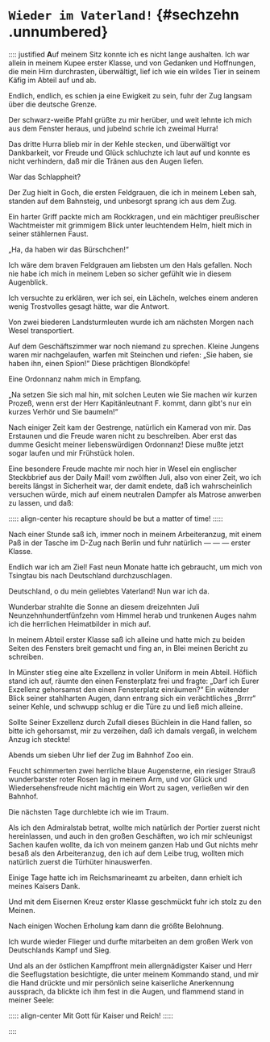 # `Wieder im Vaterland!` {#sechzehn .unnumbered}

:::: justified
**A**uf meinem Sitz konnte ich es nicht lange
aushalten. Ich war allein in meinem Kupee erster
Klasse, und von Gedanken und Hoffnungen, die
mein Hirn durchrasten, überwältigt, lief ich wie
ein wildes Tier in seinem Käfig im Abteil auf
und ab.

Endlich, endlich, es schien ja eine Ewigkeit zu
sein, fuhr der Zug langsam über die deutsche
Grenze.

Der schwarz-weiße Pfahl grüßte zu mir
herüber, und weit lehnte ich mich aus dem
Fenster heraus, und jubelnd schrie ich
zweimal Hurra!

Das dritte Hurra blieb mir in der Kehle stecken,
und überwältigt vor Dankbarkeit, vor Freude und
Glück schluchzte ich laut auf und konnte es nicht
verhindern, daß mir die Tränen aus den Augen
liefen.

War das Schlappheit?

Der Zug hielt in Goch, die ersten Feldgrauen,
die ich in meinem Leben sah, standen auf dem
Bahnsteig, und unbesorgt sprang ich aus dem
Zug.

Ein harter Griff packte mich am Rockkragen, und
ein mächtiger preußischer Wachtmeister mit grimmigem
Blick unter leuchtendem Helm, hielt mich
in seiner stählernen Faust.

„Ha, da haben wir das Bürschchen!“

Ich wäre dem braven Feldgrauen am liebsten
um den Hals gefallen. Noch nie habe ich mich in
meinem Leben so sicher gefühlt wie in diesem
Augenblick.

Ich versuchte zu erklären, wer ich sei, ein
Lächeln, welches einem anderen wenig Trostvolles
gesagt hätte, war die Antwort.

Von zwei biederen Landsturmleuten wurde
ich am nächsten Morgen nach Wesel transportiert.

Auf dem Geschäftszimmer war noch niemand
zu sprechen. Kleine Jungens waren mir
nachgelaufen, warfen mit Steinchen und riefen: „Sie haben,
sie haben ihn, einen Spion!“ Diese prächtigen
Blondköpfe!

Eine Ordonnanz nahm mich in Empfang.

„Na setzen Sie sich mal hin, mit solchen
Leuten wie Sie machen wir kurzen Prozeß, wenn
erst der Herr Kapitänleutnant F. kommt, dann
gibt's nur ein kurzes Verhör und Sie
baumeln!“

Nach einiger Zeit kam der Gestrenge, natürlich
ein Kamerad von mir. Das Erstaunen und die
Freude waren nicht zu beschreiben. Aber erst das
dumme Gesicht meiner liebenswürdigen Ordonnanz!
Diese mußte jetzt sogar laufen und mir Frühstück holen.

Eine besondere Freude machte mir noch hier in
Wesel ein englischer Steckbbrief aus der Daily
Mail! vom zwölften Juli, also von einer Zeit, wo ich
bereits längst in Sicherheit war, der damit endete,
daß ich wahrscheinlich versuchen würde, mich
auf einem neutralen Dampfer als Matrose
anwerben zu lassen, und daß:

::::: align-center
his recapture should be but
a matter of time!
:::::

Nach einer Stunde saß ich, immer noch in
meinem Arbeiteranzug, mit einem Paß in der
Tasche im D-Zug nach Berlin und fuhr natürlich
— — — erster Klasse.

Endlich war ich am Ziel! Fast neun Monate
hatte ich gebraucht, um mich von Tsingtau bis
nach Deutschland durchzuschlagen.

Deutschland, o du mein geliebtes Vaterland!
Nun war ich da.

Wunderbar strahlte die Sonne an diesem
dreizehnten Juli Neunzehnhundertfünfzehn vom
Himmel herab und trunkenen Auges nahm ich die
herrlichen Heimatbilder in mich auf.

In meinem Abteil erster Klasse saß ich alleine
und hatte mich zu beiden Seiten des Fensters
breit gemacht und fing an, in Blei meinen Bericht
zu schreiben.

In Münster stieg eine alte Exzellenz in voller
Uniform in mein Abteil. Höflich stand ich auf,
räumte den einen Fensterplatz frei und fragte:
„Darf ich Eurer Exzellenz gehorsamst den einen
Fensterplatz einräumen?“ Ein wütender Blick
seiner stahlharten Augen, dann entrang sich ein
verächtliches „Brrrr“ seiner Kehle, und schwupp
schlug er die Türe zu und ließ mich alleine.

Sollte Seiner Exzellenz durch Zufall dieses
Büchlein in die Hand fallen, so bitte ich gehorsamst,
mir zu verzeihen, daß ich damals vergaß,
in welchem Anzug ich steckte!

Abends um sieben Uhr lief der Zug im Bahnhof Zoo ein.

Feucht schimmerten zwei herrliche blaue
Augensterne, ein riesiger Strauß wunderbarster roter
Rosen lag in meinem Arm, und vor Glück und
Wiedersehensfreude nicht mächtig ein Wort zu
sagen, verließen wir den Bahnhof.

Die nächsten Tage durchlebte ich wie im
Traum.

Als ich den Admiralstab betrat, wollte mich natürlich
der Portier zuerst nicht hereinlassen, und
auch in den großen Geschäften, wo ich mir schleunigst
Sachen kaufen wollte, da ich von meinem
ganzen Hab und Gut nichts mehr besaß als den
Arbeiteranzug, den ich auf dem Leibe trug,
wollten mich natürlich zuerst die Türhüter hinauswerfen.

Einige Tage hatte ich im Reichsmarineamt zu
arbeiten, dann erhielt ich meines Kaisers Dank.

Und mit dem Eisernen Kreuz erster Klasse
geschmückt fuhr ich stolz zu den Meinen.

Nach einigen Wochen Erholung kam dann die
größte Belohnung.

Ich wurde wieder Flieger und durfte mitarbeiten
an dem großen Werk von Deutschlands
Kampf und Sieg.

Und als an der östlichen Kampffront mein
allergnädigster Kaiser und Herr die
Seeflugstation besichtigte, die unter meinem Kommando
stand, und mir die Hand drückte und mir
persönlich seine kaiserliche Anerkennung aussprach, da
blickte ich ihm fest in die Augen, und flammend
stand in meiner Seele:

::::: align-center
Mit Gott für Kaiser und Reich!
:::::

::::

